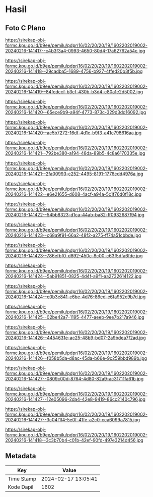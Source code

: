 # Hasil

## Foto C Plano

https://sirekap-obj-formc.kpu.go.id/b9ee/pemilu/pdpr/16/02/20/20/19/1602202019002-20240216-141417--c4b3f3a4-0993-4650-80d4-17a62762a54c.jpg

https://sirekap-obj-formc.kpu.go.id/b9ee/pemilu/pdpr/16/02/20/20/19/1602202019002-20240216-141418--29cadba5-1689-4756-b927-4ffed20b3f5b.jpg

https://sirekap-obj-formc.kpu.go.id/b9ee/pemilu/pdpr/16/02/20/20/19/1602202019002-20240216-141419--84fedccf-b3cf-430b-b3d4-c80a1e2d5002.jpg

https://sirekap-obj-formc.kpu.go.id/b9ee/pemilu/pdpr/16/02/20/20/19/1602202019002-20240216-141420--65ece9b9-a94f-4773-873c-329d3dd16092.jpg

https://sirekap-obj-formc.kpu.go.id/b9ee/pemilu/pdpr/16/02/20/20/19/1602202019002-20240216-141420--ac5b7272-16df-4d1e-b9f3-a41c798616aa.jpg

https://sirekap-obj-formc.kpu.go.id/b9ee/pemilu/pdpr/16/02/20/20/19/1602202019002-20240216-141421--792be380-a194-48da-89b5-4c8a6170335e.jpg

https://sirekap-obj-formc.kpu.go.id/b9ee/pemilu/pdpr/16/02/20/20/19/1602202019002-20240216-141421--2fa00993-c252-4495-8191-1776cdd4976a.jpg

https://sirekap-obj-formc.kpu.go.id/b9ee/pemilu/pdpr/16/02/20/20/19/1602202019002-20240216-141422--e6e21655-d608-4acf-a94a-5c1f76d0f18c.jpg

https://sirekap-obj-formc.kpu.go.id/b9ee/pemilu/pdpr/16/02/20/20/19/1602202019002-20240216-141422--54bb8323-d1ca-44ab-ba82-ff0932687f94.jpg

https://sirekap-obj-formc.kpu.go.id/b9ee/pemilu/pdpr/16/02/20/20/19/1602202019002-20240216-141423--c68a9f91-66a2-48f2-a275-ff74a51cbbde.jpg

https://sirekap-obj-formc.kpu.go.id/b9ee/pemilu/pdpr/16/02/20/20/19/1602202019002-20240216-141423--786efbf0-d892-450c-8c00-c63f5dfa6fde.jpg

https://sirekap-obj-formc.kpu.go.id/b9ee/pemilu/pdpr/16/02/20/20/19/1602202019002-20240216-141424--5ab91851-0825-4d4f-a9f1-aa2732614122.jpg

https://sirekap-obj-formc.kpu.go.id/b9ee/pemilu/pdpr/16/02/20/20/19/1602202019002-20240216-141424--c0b3e841-c6be-4d76-86ed-e6fa952c9b7d.jpg

https://sirekap-obj-formc.kpu.go.id/b9ee/pemilu/pdpr/16/02/20/20/19/1602202019002-20240216-141425--02be42a7-1195-4477-aeeb-9ee7b217a946.jpg

https://sirekap-obj-formc.kpu.go.id/b9ee/pemilu/pdpr/16/02/20/20/19/1602202019002-20240216-141426--4454631e-ac25-48b9-bd07-2a9bdea7f2ad.jpg

https://sirekap-obj-formc.kpu.go.id/b9ee/pemilu/pdpr/16/02/20/20/19/1602202019002-20240216-141426--f058b5da-d8ac-45da-b66e-9c259bbd989b.jpg

https://sirekap-obj-formc.kpu.go.id/b9ee/pemilu/pdpr/16/02/20/20/19/1602202019002-20240216-141427--0809c00d-8764-4d80-82a9-ac31711fa61b.jpg

https://sirekap-obj-formc.kpu.go.id/b9ee/pemilu/pdpr/16/02/20/20/19/1602202019002-20240216-141427--12e05096-2da4-42e8-9419-86cc2140c796.jpg

https://sirekap-obj-formc.kpu.go.id/b9ee/pemilu/pdpr/16/02/20/20/19/1602202019002-20240216-141427--3c04f1f4-5e0f-41fe-a2c0-cca6099a7815.jpg

https://sirekap-obj-formc.kpu.go.id/b9ee/pemilu/pdpr/16/02/20/20/19/1602202019002-20240216-141418--3c3b70b4-c01b-42ef-90fd-497e3214d456.jpg


## Metadata

| Key        | Value               |
| ---------- | ------------------- |
| Time Stamp | 2024-02-17 13:05:41 |
| Kode Dapil | 1602                |



